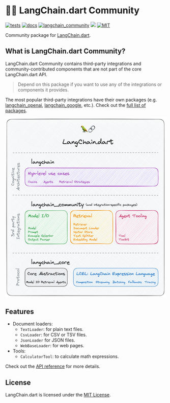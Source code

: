# 🦜️🔗 LangChain.dart Community

[![tests](https://img.shields.io/github/actions/workflow/status/davidmigloz/langchain_dart/test.yaml?logo=github&label=tests)](https://github.com/davidmigloz/langchain_dart/actions/workflows/test.yaml)
[![docs](https://img.shields.io/github/actions/workflow/status/davidmigloz/langchain_dart/pages%2Fpages-build-deployment?logo=github&label=docs)](https://github.com/davidmigloz/langchain_dart/actions/workflows/pages/pages-build-deployment)
[![langchain_community](https://img.shields.io/pub/v/langchain_community.svg)](https://pub.dev/packages/langchain_community)
[![](https://dcbadge.vercel.app/api/server/x4qbhqecVR?style=flat)](https://discord.gg/x4qbhqecVR)
[![MIT](https://img.shields.io/badge/license-MIT-purple.svg)](https://github.com/davidmigloz/langchain_dart/blob/main/LICENSE)

Community package for [LangChain.dart](https://github.com/davidmigloz/langchain_dart). 

## What is LangChain.dart Community?

LangChain.dart Community contains third-party integrations and community-contributed components that are not part of the core LangChain.dart API. 

> Depend on this package if you want to use any of the integrations or components it provides.

The most popular third-party integrations have their own packages (e.g. [langchain_openai](https://pub.dev/packages/langchain_openai), [langchain_google](https://pub.dev/packages/langchain_google), etc.). Check out the [full list of packages](https://github.com/davidmigloz/langchain_dart?tab=readme-ov-file#packages).

![LangChain.dart packages](https://raw.githubusercontent.com/davidmigloz/langchain_dart/main/docs/img/langchain_packages.png)

## Features

- Document loaders:
  * `TextLoader`: for plain text files.
  * `CsvLoader`: for CSV or TSV files.
  * `JsonLoader` for JSON files.
  * `WebBaseLoader`: for web pages.
- Tools:
  * `CalculatorTool`: to calculate math expressions. 

Check out the [API reference](https://pub.dev/documentation/langchain_community/latest) for more details.

## License

LangChain.dart is licensed under the
[MIT License](https://github.com/davidmigloz/langchain_dart/blob/main/LICENSE).
